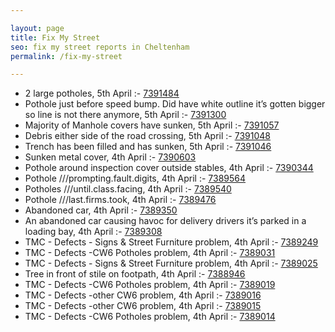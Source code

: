 ```yaml
---

layout: page
title: Fix My Street
seo: fix my street reports in Cheltenham
permalink: /fix-my-street

---
```


<!-- fix_marker starts -->

- 2 large potholes, 5th April :- [7391484](https://www.fixmystreet.com/report/7391484)
- Pothole just before speed bump. Did have white outline it’s gotten bigger so line is not there anymore, 5th April :- [7391300](https://www.fixmystreet.com/report/7391300)
- Majority of Manhole covers have sunken, 5th April :- [7391057](https://www.fixmystreet.com/report/7391057)
- Debris either side of the road crossing, 5th April :- [7391048](https://www.fixmystreet.com/report/7391048)
- Trench has been filled and has sunken, 5th April :- [7391046](https://www.fixmystreet.com/report/7391046)
- Sunken metal cover, 4th April :- [7390603](https://www.fixmystreet.com/report/7390603)
- Pothole around inspection cover outside stables, 4th April :- [7390344](https://www.fixmystreet.com/report/7390344)
- Pothole ///prompting.fault.digits, 4th April :- [7389564](https://www.fixmystreet.com/report/7389564)
- Potholes ///until.class.facing, 4th April :- [7389540](https://www.fixmystreet.com/report/7389540)
- Pothole ///last.firms.took, 4th April :- [7389476](https://www.fixmystreet.com/report/7389476)
- Abandoned car, 4th April :- [7389350](https://www.fixmystreet.com/report/7389350)
- An abandoned car causing havoc for delivery drivers it’s parked in a loading bay, 4th April :- [7389308](https://www.fixmystreet.com/report/7389308)
- TMC - Defects - Signs & Street Furniture problem, 4th April :- [7389249](https://www.fixmystreet.com/report/7389249)
- TMC - Defects -CW6 Potholes  problem, 4th April :- [7389031](https://www.fixmystreet.com/report/7389031)
- TMC - Defects - Signs & Street Furniture problem, 4th April :- [7389025](https://www.fixmystreet.com/report/7389025)
- Tree in front of stile on footpath, 4th April :- [7388946](https://www.fixmystreet.com/report/7388946)
- TMC - Defects -CW6 Potholes  problem, 4th April :- [7389019](https://www.fixmystreet.com/report/7389019)
- TMC - Defects -other CW6 problem, 4th April :- [7389016](https://www.fixmystreet.com/report/7389016)
- TMC - Defects -other CW6 problem, 4th April :- [7389015](https://www.fixmystreet.com/report/7389015)
- TMC - Defects -CW6 Potholes  problem, 4th April :- [7389014](https://www.fixmystreet.com/report/7389014)

<!-- fix_marker ends -->